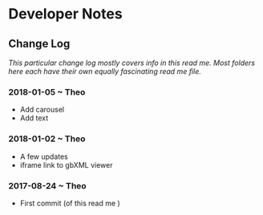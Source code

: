 
# Developer Notes


## Change Log
_This particular change log mostly covers info in this read me. Most folders here each have their own equally fascinating read me file._


### 2018-01-05 ~ Theo

* Add carousel
* Add text

### 2018-01-02 ~ Theo

* A few updates
* iframe link to gbXML viewer

### 2017-08-24 ~ Theo

* First commit (of this read me )

